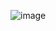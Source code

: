 
![image](https://user-images.githubusercontent.com/48702158/196036073-96d4a742-9534-4c26-aca5-95edf5fa7407.png)
